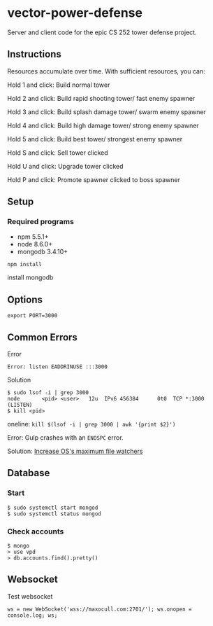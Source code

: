 # vector-power-defense

Server and client code for the epic CS 252 tower defense project.

## Instructions

Resources accumulate over time. With sufficient resources, you can:


Hold 1 and click: Build normal tower

Hold 2 and click: Build rapid shooting tower/ fast enemy spawner

Hold 3 and click: Build splash damage tower/ swarm enemy spawner

Hold 4 and click: Build high damage tower/ strong enemy spawner

Hold 5 and click: Build best tower/ strongest enemy spawner


Hold S and click: Sell tower clicked

Hold U and click: Upgrade tower clicked

Hold P and click: Promote spawner clicked to boss spawner


## Setup

### Required programs

* npm 5.5.1+
* node 8.6.0+
* mongodb 3.4.10+

```
npm install
```

install mongodb

## Options

```
export PORT=3000
```

## Common Errors

Error

```
Error: listen EADDRINUSE :::3000
```

Solution

```
$ sudo lsof -i | grep 3000
node       <pid> <user>   12u  IPv6 456384      0t0  TCP *:3000 (LISTEN)
$ kill <pid>
```

oneline: `kill $(lsof -i | grep 3000 | awk '{print $2}')`

Error: Gulp crashes with an `ENOSPC` error.

Solution: [Increase OS's maximum file watchers](https://stackoverflow.com/questions/16748737/grunt-watch-error-waiting-fatal-error-watch-enospc)

## Database

### Start

```
$ sudo systemctl start mongod
$ sudo systemctl status mongod
```

### Check accounts

```
$ mongo
> use vpd
> db.accounts.find().pretty()
```


## Websocket

Test websocket

```
ws = new WebSocket('wss://maxocull.com:2701/'); ws.onopen = console.log; ws;
```
